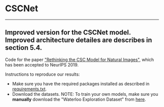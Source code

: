 # CSCNet

---------------------
Improved version for the CSCNet model.
Improved architecture detailes are describes in section 5.4.
---------------------


Code for the paper ["Rethinking the CSC Model for Natural Images"](https://arxiv.org/abs/1909.05742), which has been accepted to NeurIPS 2019.

Instructions to reproduce our results:
* Make sure you have the required packages installed as described in [requirements.txt](https://github.com/drorsimon/CSCNet/blob/master/requirements.txt).
* Download the datasets. NOTE: To train your own models, make sure you **manually** download the "Waterloo Exploration Dataset" from [here](https://ece.uwaterloo.ca/~k29ma/exploration/).

